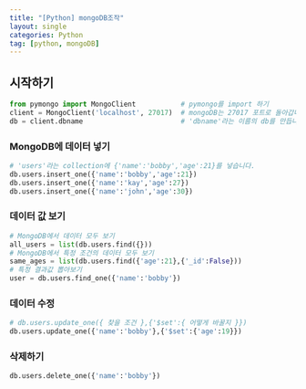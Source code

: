 ```yaml
---
title: "[Python] mongoDB조작"
layout: single
categories: Python
tag: [python, mongoDB]
---
```


## 시작하기
```python
from pymongo import MongoClient           # pymongo를 import 하기
client = MongoClient('localhost', 27017)  # mongoDB는 27017 포트로 돌아갑니다.
db = client.dbname                        # 'dbname'라는 이름의 db를 만듭니다.
```

### MongoDB에 데이터 넣기
```python
# 'users'라는 collection에 {'name':'bobby','age':21}를 넣습니다.
db.users.insert_one({'name':'bobby','age':21})
db.users.insert_one({'name':'kay','age':27})
db.users.insert_one({'name':'john','age':30})
```

### 데이터 값 보기
```python
# MongoDB에서 데이터 모두 보기
all_users = list(db.users.find({}))
# MongoDB에서 특정 조건의 데이터 모두 보기
same_ages = list(db.users.find({'age':21},{'_id':False}))
# 특정 결과값 뽑아보기
user = db.users.find_one({'name':'bobby'})
```

### 데이터 수정
```python
# db.users.update_one({ 찾을 조건 },{'$set':{ 어떻게 바꿀지 }})
db.users.update_one({'name':'bobby'},{'$set':{'age':19}})
```

### 삭제하기
```python
db.users.delete_one({'name':'bobby'})
```



<br />
<br />
<br />
<br />
